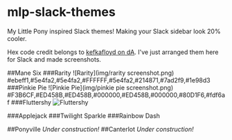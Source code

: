 # mlp-slack-themes
My Little Pony inspired Slack themes! Making your Slack sidebar look 20% cooler.

Hex code credit belongs to [kefkafloyd on dA](http://kefkafloyd.deviantart.com/gallery/28942848/My-Little-Pony-Friendship-is-Magic-Color-Guides). I've just arranged them here for Slack and made screenshots.

##Mane Six
###Rarity
![Rarity](img/rarity screenshot.png)
    #ebeff1,#5e4fa2,#5e4fa2,#FFFFFF,#5e4fa2,#214871,#7ad2f9,#1e98d3
###Pinkie Pie
![Pinkie Pie](img/pinkie pie screenshot.png)
    #F3B6CF,#ED458B,#ED458B,#000000,#ED458B,#000000,#80D1F6,#fdf6af
###Fluttershy
![Fluttershy]()
    
###Applejack
###Twilight Sparkle
###Rainbow Dash

##Ponyville
*Under construction!*
##Canterlot
*Under construction!*
